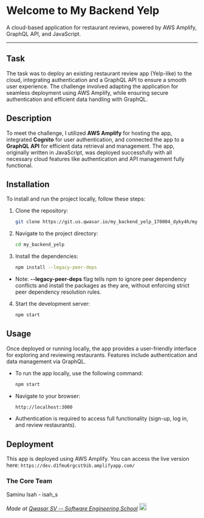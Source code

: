 # Welcome to My Backend Yelp

A cloud-based application for restaurant reviews, powered by AWS Amplify, GraphQL API, and JavaScript.

***

## Task
The task was to deploy an existing restaurant review app (Yelp-like) to the cloud, integrating authentication and a GraphQL API to ensure a smooth user experience. The challenge involved adapting the application for seamless deployment using AWS Amplify, while ensuring secure authentication and efficient data handling with GraphQL.

## Description
To meet the challenge, I utilized **AWS Amplify** for hosting the app, integrated **Cognito** for user authentication, and connected the app to a **GraphQL API** for efficient data retrieval and management. The app, originally written in JavaScript, was deployed successfully with all necessary cloud features like authentication and API management fully functional.

## Installation
To install and run the project locally, follow these steps:

1. Clone the repository:
    ```bash
    git clone https://git.us.qwasar.io/my_backend_yelp_170004_dyky4h/my_backend_yelp.git
    ```

2. Navigate to the project directory:
    ```bash
    cd my_backend_yelp
    ```

3. Install the dependencies:
    ```bash
    npm install --legacy-peer-deps
    ```
- Note: **--legacy-peer-deps** flag tells npm to ignore peer dependency conflicts and install the packages as they are, without enforcing strict peer dependency resolution rules.


4. Start the development server:
    ```bash
    npm start
    ```

## Usage
Once deployed or running locally, the app provides a user-friendly interface for exploring and reviewing restaurants. Features include authentication and data management via GraphQL.

- To run the app locally, use the following command:
    ```bash
    npm start
    ```

- Navigate to your browser:
    ```bash
    http://localhost:3000
    ```

- Authentication is required to access full functionality (sign-up, log in, and review restaurants).

## Deployment
This app is deployed using AWS Amplify. You can access the live version here:
    ```
    https://dev.d1fmu6rgcst9ib.amplifyapp.com/
    ```


### The Core Team
Saminu Isah - isah_s


<span><i>Made at <a href='https://qwasar.io'>Qwasar SV -- Software Engineering School</a></i></span>
<span><img alt='Qwasar SV -- Software Engineering Schools Logo' src='https://storage.googleapis.com/qwasar-public/qwasar-logo_50x50.png' width='20px' /></span>